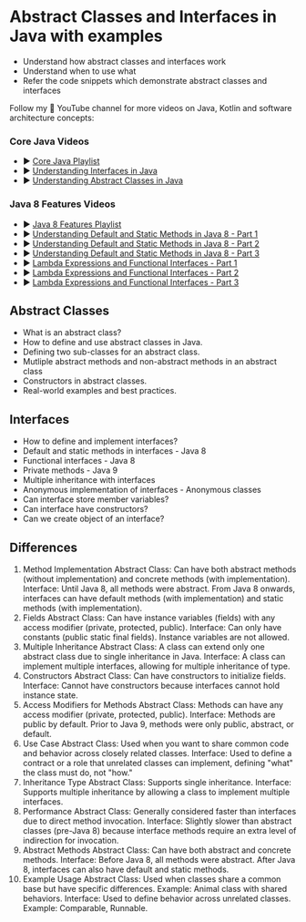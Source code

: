 # Abstract Classes and Interfaces in Java with examples


* Understand how abstract classes and interfaces work
* Understand when to use what
* Refer the code snippets which demonstrate abstract classes and interfaces

Follow my 🔴 YouTube channel for more videos on Java, Kotlin and software architecture concepts:
### Core Java Videos
* ▶ [ Core Java Playlist](https://www.youtube.com/playlist?list=PL0NAuwT3sREK2RpKdYhCM-7J9hoaPr9oY)
* ▶ [ Understanding Interfaces in Java](https://youtu.be/NZK5p3RIUic)
* ▶ [ Understanding Abstract Classes in Java](https://youtu.be/5L4U87By3_Y)

### Java 8 Features Videos
* ▶ [ Java 8 Features Playlist](https://www.youtube.com/playlist?list=PL0NAuwT3sREIpmVKgApk2vauQ4zWAenen)
* ▶ [ Understanding Default and Static Methods in Java 8 - Part 1](https://youtu.be/meFi5pR-Y4w)
* ▶ [ Understanding Default and Static Methods in Java 8 - Part 2](https://youtu.be/0RbiKB3t0Qk)
* ▶ [ Understanding Default and Static Methods in Java 8 - Part 3](https://youtu.be/xq3vbXNPnac)
* ▶ [ Lambda Expressions and Functional Interfaces - Part 1](https://youtu.be/ywr5Ojc2sBA)
* ▶ [ Lambda Expressions and Functional Interfaces - Part 2](https://youtu.be/yRagq3IAgVo)
* ▶ [ Lambda Expressions and Functional Interfaces - Part 3](https://youtu.be/9JhCJ73kvmM)


## Abstract Classes
* What is an abstract class?
* How to define and use abstract classes in Java.
* Defining two sub-classes for an abstract class.
* Mutliple abstract methods and non-abstract methods in an abstract class
* Constructors in abstract classes.
* Real-world examples and best practices.


## Interfaces
* How to define and implement interfaces?
* Default and static methods in interfaces - Java 8
* Functional interfaces - Java 8
* Private methods - Java 9
* Multiple inheritance with interfaces
* Anonymous implementation of interfaces - Anonymous classes
* Can interface store member variables?
* Can interface have constructors?
* Can we create object of an interface?

## Differences
1. Method Implementation
   Abstract Class: Can have both abstract methods (without implementation) and concrete methods (with implementation).
   Interface: Until Java 8, all methods were abstract. From Java 8 onwards, interfaces can have default methods (with implementation) and static methods (with implementation).
2. Fields
   Abstract Class: Can have instance variables (fields) with any access modifier (private, protected, public).
   Interface: Can only have constants (public static final fields). Instance variables are not allowed.
3. Multiple Inheritance
   Abstract Class: A class can extend only one abstract class due to single inheritance in Java.
   Interface: A class can implement multiple interfaces, allowing for multiple inheritance of type.
4. Constructors
   Abstract Class: Can have constructors to initialize fields.
   Interface: Cannot have constructors because interfaces cannot hold instance state.
5. Access Modifiers for Methods
   Abstract Class: Methods can have any access modifier (private, protected, public).
   Interface: Methods are public by default. Prior to Java 9, methods were only public, abstract, or default.
6. Use Case
   Abstract Class: Used when you want to share common code and behavior across closely related classes.
   Interface: Used to define a contract or a role that unrelated classes can implement, defining "what" the class must do, not "how."
7. Inheritance Type
   Abstract Class: Supports single inheritance.
   Interface: Supports multiple inheritance by allowing a class to implement multiple interfaces.
8. Performance
   Abstract Class: Generally considered faster than interfaces due to direct method invocation.
   Interface: Slightly slower than abstract classes (pre-Java 8) because interface methods require an extra level of indirection for invocation.
9. Abstract Methods
   Abstract Class: Can have both abstract and concrete methods.
   Interface: Before Java 8, all methods were abstract. After Java 8, interfaces can also have default and static methods.
10. Example Usage
    Abstract Class: Used when classes share a common base but have specific differences. Example: Animal class with shared behaviors.
    Interface: Used to define behavior across unrelated classes. Example: Comparable, Runnable.